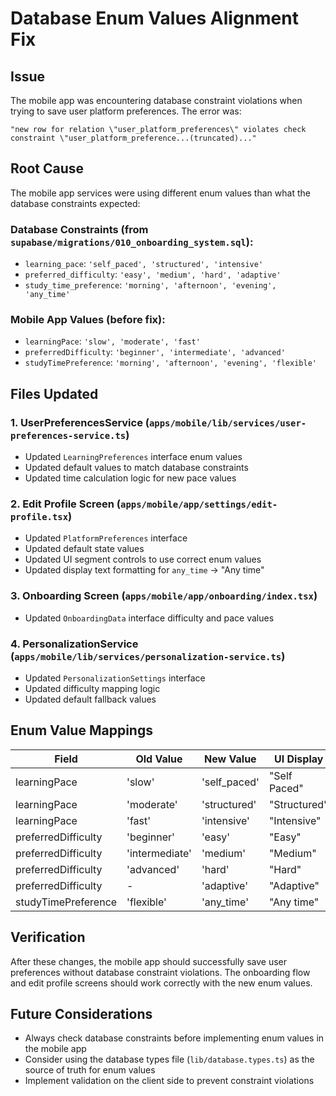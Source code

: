 # Database Enum Values Alignment Fix

## Issue
The mobile app was encountering database constraint violations when trying to save user platform preferences. The error was:

```
"new row for relation \"user_platform_preferences\" violates check constraint \"user_platform_preference...(truncated)..."
```

## Root Cause
The mobile app services were using different enum values than what the database constraints expected:

### Database Constraints (from `supabase/migrations/010_onboarding_system.sql`):
- `learning_pace`: `'self_paced', 'structured', 'intensive'`
- `preferred_difficulty`: `'easy', 'medium', 'hard', 'adaptive'`  
- `study_time_preference`: `'morning', 'afternoon', 'evening', 'any_time'`

### Mobile App Values (before fix):
- `learningPace`: `'slow', 'moderate', 'fast'`
- `preferredDifficulty`: `'beginner', 'intermediate', 'advanced'`
- `studyTimePreference`: `'morning', 'afternoon', 'evening', 'flexible'`

## Files Updated

### 1. UserPreferencesService (`apps/mobile/lib/services/user-preferences-service.ts`)
- Updated `LearningPreferences` interface enum values
- Updated default values to match database constraints
- Updated time calculation logic for new pace values

### 2. Edit Profile Screen (`apps/mobile/app/settings/edit-profile.tsx`)
- Updated `PlatformPreferences` interface
- Updated default state values
- Updated UI segment controls to use correct enum values
- Updated display text formatting for `any_time` -> "Any time"

### 3. Onboarding Screen (`apps/mobile/app/onboarding/index.tsx`)
- Updated `OnboardingData` interface difficulty and pace values

### 4. PersonalizationService (`apps/mobile/lib/services/personalization-service.ts`)
- Updated `PersonalizationSettings` interface
- Updated difficulty mapping logic
- Updated default fallback values

## Enum Value Mappings

| Field | Old Value | New Value | UI Display |
|-------|-----------|-----------|------------|
| learningPace | 'slow' | 'self_paced' | "Self Paced" |
| learningPace | 'moderate' | 'structured' | "Structured" |
| learningPace | 'fast' | 'intensive' | "Intensive" |
| preferredDifficulty | 'beginner' | 'easy' | "Easy" |
| preferredDifficulty | 'intermediate' | 'medium' | "Medium" |
| preferredDifficulty | 'advanced' | 'hard' | "Hard" |
| preferredDifficulty | - | 'adaptive' | "Adaptive" |
| studyTimePreference | 'flexible' | 'any_time' | "Any time" |

## Verification
After these changes, the mobile app should successfully save user preferences without database constraint violations. The onboarding flow and edit profile screens should work correctly with the new enum values.

## Future Considerations
- Always check database constraints before implementing enum values in the mobile app
- Consider using the database types file (`lib/database.types.ts`) as the source of truth for enum values
- Implement validation on the client side to prevent constraint violations 